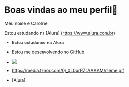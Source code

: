 # Boas vindas ao meu perfil💌

Meu nome é Caroline

Estou estudando na [Alura] (https://www.alura.com.br)
- Estou estudando na Alura
- Estou me desenvolvendo no GitHub

- ![](https://media.tenor.com/Oj_0L0urRZcAAAAM/meme.gif)
- https://media.tenor.com/Oj_0L0urRZcAAAAM/meme.gif

- [Alura]

